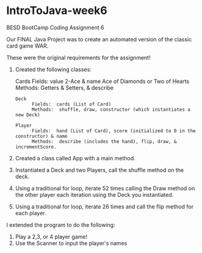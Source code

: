 # IntroToJava-week6
BESD BootCamp Coding Assignment 6

Our FINAL Java Project was to create an automated version of the classic card game WAR.

These were the original requirements for the assignment!

1.  Created the following classes:  

       Cards 
              Fields:  value 2-Ace & name Ace of Diamonds or Two of Hearts
              Methods:  Getters & Setters, & describe

        Deck
              Fields:  cards (List of Card)
              Methods:  shuffle, draw, constructor (which instantiates a new Deck)
              
        Player
              Fields:  hand (List of Card), score (initialized to 0 in the constructor) & name
              Methods:  describe (includes the hand), flip, draw, & incrementScore.
                      

2.  Created a class called App with a main method.
3.  Instantiated a Deck and two Players, call the shuffle method on the deck.
4.  Using a traditional for loop, iterate 52 times calling the Draw method on the other player each iteration using the Deck you instantiated.
5.  Using a traditional for loop, iterate 26 times and call the flip method for each player.

I extended the program to do the following:

1.  Play a 2,3, or 4 player game!
2.  Use the Scanner to input the player's names 
